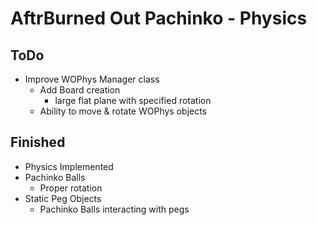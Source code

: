 # AftrBurned Out Pachinko - Physics

## ToDo
* Improve WOPhys Manager class
    * Add Board creation
        * large flat plane with specified rotation
    * Ability to move & rotate WOPhys objects

## Finished
* Physics Implemented
* Pachinko Balls
    * Proper rotation
* Static Peg Objects
    * Pachinko Balls interacting with pegs